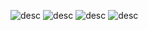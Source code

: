 ![desc](/typescript-basic/33-1.png)
![desc](/typescript-basic/33-2.png)
![desc](/typescript-basic/33-3.png)
![desc](/typescript-basic/33-4.png)
